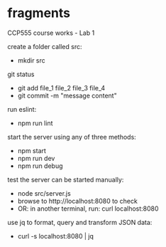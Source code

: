 # fragments
CCP555 course works - Lab 1

create a folder called src:
- mkdir src

git status
- git add file_1 file_2 file_3 file_4
- git commit -m "message content"

run eslint: 
- npm run lint

start the server using any of three methods: 
- npm start
- npm run dev
- npm run debug

test the server can be started manually:
- node src/server.js
- browse to http://localhost:8080 to check
- OR: in another terminal, run: curl localhost:8080
	
use jq to format, query and transform JSON data:
- curl -s localhost:8080 | jq

